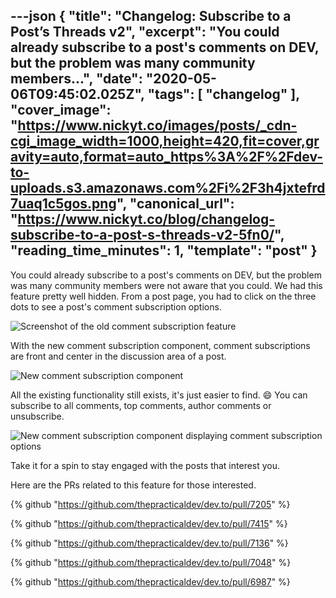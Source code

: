 ---json
{
  "title": "Changelog: Subscribe to a Post’s Threads v2",
  "excerpt": "You could already subscribe to a post's comments on DEV, but the problem was many community members...",
  "date": "2020-05-06T09:45:02.025Z",
  "tags": [
    "changelog"
  ],
  "cover_image": "https://www.nickyt.co/images/posts/_cdn-cgi_image_width=1000,height=420,fit=cover,gravity=auto,format=auto_https%3A%2F%2Fdev-to-uploads.s3.amazonaws.com%2Fi%2F3h4jxtefrd7uaq1c5gos.png",
  "canonical_url": "https://www.nickyt.co/blog/changelog-subscribe-to-a-post-s-threads-v2-5fn0/",
  "reading_time_minutes": 1,
  "template": "post"
}
---

You could already subscribe to a post's comments on DEV, but the problem was many community members were not aware that you could. We had this feature pretty well hidden. From a post page, you had to click on the three dots to see a post's comment subscription options.

![Screenshot of the old comment subscription feature](https://www.nickyt.co/images/posts/_i_0sj1vxrqee4oji1r2yz2.png)

With the new comment subscription component, comment subscriptions are front and center in the discussion area of a post.

![New comment subscription component](https://www.nickyt.co/images/posts/_i_airq1toftv6k2u0zaggl.png)

All the existing functionality still exists, it's just easier to find. 😄 You can subscribe to all comments, top comments, author comments or unsubscribe.

![New comment subscription component displaying comment subscription options](https://www.nickyt.co/images/posts/_i_u5ngx2iqvxvz5ysi1771.png)

Take it for a spin to stay engaged with the posts that interest you.

Here are the PRs related to this feature for those interested.

{% github "https://github.com/thepracticaldev/dev.to/pull/7205" %}

{% github "https://github.com/thepracticaldev/dev.to/pull/7415" %}

{% github "https://github.com/thepracticaldev/dev.to/pull/7136" %}

{% github "https://github.com/thepracticaldev/dev.to/pull/7048" %}

{% github "https://github.com/thepracticaldev/dev.to/pull/6987" %}
